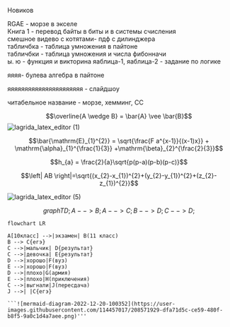 Новиков

RGAE - морзе в экселе  
Книга 1 - перевод байты в биты и  в системы счисления  
смешное видево с котятами- пдф с дилинджера  
табличбка - таблица умножения в пайтоне  
табличбки - таблица умножения и числа фибонначи  
ы. ю - функция и викторина
яаблица-1, яаблица-2 - задание по логике 

яяяя- булева алгебра в пайтоне 

яяяяяяяяяяяяяяяяяяяяяя - слайдшоу 

читабельное название - морзе, хемминг, СС 

$$\overline{A \wedge B} = \bar{A} \vee \bar{B}$$
![lagrida_latex_editor (1)](https://user-images.githubusercontent.com/114457017/200459064-5e843d39-d7b8-4a04-bcb4-aedbd18d2c27.png)

$$\bar{\mathrm{E}_{1}^{2}} = \sqrt{\frac{F a^{x-1}}{(x-1)x}} + \mathrm{\alpha}_{1}^{\frac{1}{3}} +\mathrm{\beta}_{2}^{\frac{2}{3}}$$

$$h_{a} = \frac{2}{a}\sqrt{p(p-a)(p-b)(p-c)}$$

$$\left| AB \right|=\sqrt{(x_{2}-x_{1})^{2}+(y_{2}-y_{1})^{2}+(z_{2}-z_{1})^{2}}$$

![lagrida_latex_editor (5)](https://user-images.githubusercontent.com/114457017/200717169-7926a797-76fa-4cd4-8e6d-5313e7d74ffd.png)

$$graph TD;
    A-->B;
    A-->C;
    B-->D;
    C-->D;$$
    
```mermaid
flowchart LR

A[10класс] -->|экзамен| B(11 класс)
B --> C{егэ}
C -->|мальчик| D{результат}
C -->|девочка| E{результат}
D -->|хорошо|F(вуз)
E -->|хорошо|F(вуз)
D -->|плохо|G(армия)
E -->|плохо|H(приключения)
C -->|выгнали|J(пересдача)
J -->| |C{егэ}

```![mermaid-diagram-2022-12-20-100352](https://user-images.githubusercontent.com/114457017/208571929-dfa71d5c-ce59-480f-b8f5-9a0c1d4a7aee.png)'''

